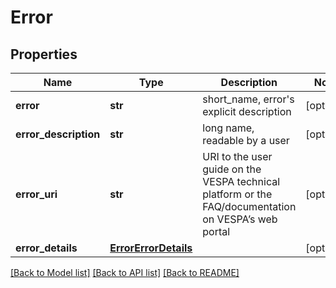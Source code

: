 # Error

## Properties
Name | Type | Description | Notes
------------ | ------------- | ------------- | -------------
**error** | **str** | short_name, error&#39;s explicit description | [optional] 
**error_description** | **str** | long name, readable by a user | [optional] 
**error_uri** | **str** | URI to the user guide on the VESPA technical platform or the FAQ/documentation on VESPA’s web portal | [optional] 
**error_details** | [**ErrorErrorDetails**](ErrorErrorDetails.md) |  | [optional] 

[[Back to Model list]](../README.md#documentation-for-models) [[Back to API list]](../README.md#documentation-for-api-endpoints) [[Back to README]](../README.md)


